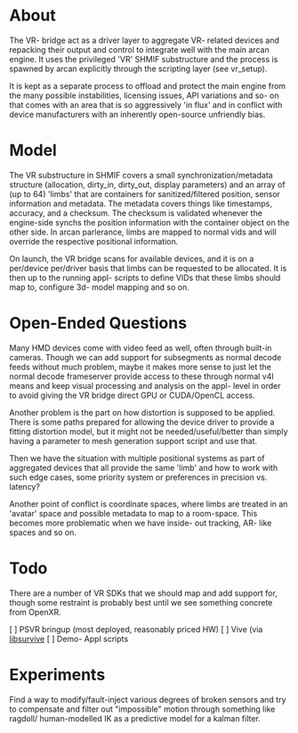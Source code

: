 # About

The VR- bridge act as a driver layer to aggregate VR- related devices and
repacking their output and control to integrate well with the main arcan
engine. It uses the privileged 'VR' SHMIF substructure and the process is
spawned by arcan explicitly through the scripting layer (see vr\_setup).

It is kept as a separate process to offload and protect the main engine from
the many possible instabilities, licensing issues, API variations and so- on
that comes with an area that is so aggressively 'in flux' and in conflict with
device manufacturers with an inherently open-source unfriendly bias.

# Model

The VR substructure in SHMIF covers a small synchronization/metadata structure
(allocation, dirty\_in, dirty\_out, display parameters) and an array of (up to
64) 'limbs' that are containers for sanitized/filtered position, sensor
information and metadata. The metadata covers things like timestamps, accuracy,
and a checksum. The checksum is validated whenever the engine-side synchs the
position information with the container object on the other side. In arcan
parlerance, limbs are mapped to normal vids and will override the respective
positional information.

On launch, the VR bridge scans for available devices, and it is on a per/device
per/driver basis that limbs can be requested to be allocated. It is then up to
the running appl- scripts to define VIDs that these limbs should map to,
configure 3d- model mapping and so on.

# Open-Ended Questions

Many HMD devices come with video feed as well, often through built-in cameras.
Though we can add support for subsegments as normal decode feeds without much
problem, maybe it makes more sense to just let the normal decode frameserver
provide access to these through normal v4l means and keep visual processing
and analysis on the appl- level in order to avoid giving the VR bridge direct
GPU or CUDA/OpenCL access.

Another problem is the part on how distortion is supposed to be applied. There
is some paths prepared for allowing the device driver to provide a fitting
distortion model, but it might not be needed/useful/better than simply having
a parameter to mesh generation support script and use that.

Then we have the situation with multiple positional systems as part of
aggregated devices that all provide the same 'limb' and how to work with
such edge cases, some priority system or preferences in precision vs. latency?

Another point of conflict is coordinate spaces, where limbs are treated in an
'avatar' space and possible metadata to map to a room-space. This becomes more
problematic when we have inside- out tracking, AR- like spaces and so on.

# Todo

There are a number of VR SDKs that we should map and add support for, though
some restraint is probably best until we see something concrete from OpenXR.

[ ] PSVR bringup (most deployed, reasonably priced HW)
[ ] Vive (via [libsurvive](https://github.com/cnlohr/libsurvive)
[ ] Demo- Appl scripts

# Experiments

Find a way to modify/fault-inject various degrees of broken sensors and try to
compensate and filter out "impossible" motion through something like ragdoll/
human-modelled IK as a predictive model for a kalman filter.
